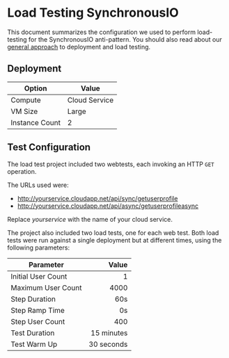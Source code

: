# Load Testing SynchronousIO

This document summarizes the configuration we used to perform load-testing for the SynchronousIO anti-pattern. You should also read about our [general approach][general approach] to deployment and load testing.

## Deployment

 Option             | Value  
------------------- | -------------
Compute             | Cloud Service
VM Size             | Large
Instance Count      | 2

## Test Configuration

The load test project included two webtests, each invoking an HTTP `GET` operation.

The URLs used were:

- http://yourservice.cloudapp.net/api/sync/getuserprofile
- http://yourservice.cloudapp.net/api/async/getuserprofileasync

Replace *yourservice* with the name of your cloud service.

The project also included two load tests, one for each web test. Both load tests were
run against a single deployment but at different times, using the following parameters:

Parameter           | Value
------------------- | ------------:
Initial User Count  | 1
Maximum User Count  | 4000
Step Duration       | 60s
Step Ramp Time      | 0s
Step User Count     | 400
Test Duration       | 15 minutes
Test Warm Up        | 30 seconds

[general approach]: /LoadTesting.md
